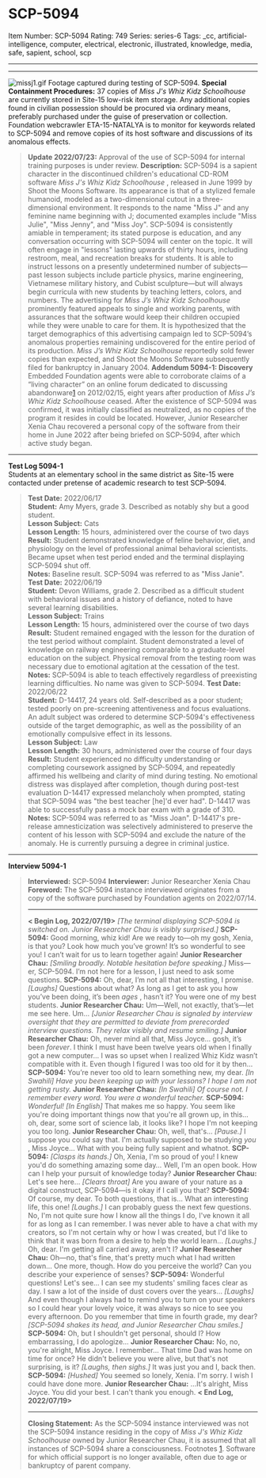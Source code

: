 # SCP-5094
Item Number: SCP-5094
Rating: 749
Series: series-6
Tags: _cc, artificial-intelligence, computer, electrical, electronic, illustrated, knowledge, media, safe, sapient, school, scp

---

* * *
![missj1.gif](https://scp-wiki.wdfiles.com/local--files/scp-5094/missj1.gif)
Footage captured during testing of SCP-5094.
**Special Containment Procedures:** 37 copies of _Miss J's Whiz Kidz Schoolhouse_ are currently stored in Site-15 low-risk item storage. Any additional copies found in civilian possession should be procured via ordinary means, preferably purchased under the guise of preservation or collection. Foundation webcrawler ETA-15-NATALYA is to monitor for keywords related to SCP-5094 and remove copies of its host software and discussions of its anomalous effects.
> **Update 2022/07/23:** Approval of the use of SCP-5094 for internal training purposes is under review.
**Description:** SCP-5094 is a sapient character in the discontinued children's educational CD-ROM software _Miss J's Whiz Kidz Schoolhouse_ , released in June 1999 by Shoot the Moons Software. Its appearance is that of a stylized female humanoid, modeled as a two-dimensional cutout in a three-dimensional environment. It responds to the name "Miss J" and any feminine name beginning with J; documented examples include "Miss Julie", "Miss Jenny", and "Miss Joy".
SCP-5094 is consistently amiable in temperament; its stated purpose is education, and any conversation occurring with SCP-5094 will center on the topic. It will often engage in "lessons" lasting upwards of thirty hours, including restroom, meal, and recreation breaks for students. It is able to instruct lessons on a presently undetermined number of subjects—past lesson subjects include particle physics, marine engineering, Vietnamese military history, and Cubist sculpture—but will always begin curricula with new students by teaching letters, colors, and numbers.
The advertising for _Miss J’s Whiz Kidz Schoolhouse_ prominently featured appeals to single and working parents, with assurances that the software would keep their children occupied while they were unable to care for them. It is hypothesized that the target demographics of this advertising campaign led to SCP-5094’s anomalous properties remaining undiscovered for the entire period of its production. _Miss J’s Whiz Kidz Schoolhouse_ reportedly sold fewer copies than expected, and Shoot the Moons Software subsequently filed for bankruptcy in January 2004.
**Addendum 5094-1: Discovery**  
Embedded Foundation agents were able to corroborate claims of a “living character” on an online forum dedicated to discussing abandonware[1](javascript:;) on 2012/02/15, eight years after production of _Miss J’s Whiz Kidz Schoolhouse_ ceased. After the existence of SCP-5094 was confirmed, it was initially classified as neutralized, as no copies of the program it resides in could be located. However, Junior Researcher Xenia Chau recovered a personal copy of the software from their home in June 2022 after being briefed on SCP-5094, after which active study began.
* * *
**Test Log 5094-1**  
Students at an elementary school in the same district as Site-15 were contacted under pretense of academic research to test SCP-5094.
> **Test Date:** 2022/06/17  
>  **Student:** Amy Myers, grade 3. Described as notably shy but a good student.  
>  **Lesson Subject:** Cats  
>  **Lesson Length:** 15 hours, administered over the course of two days  
>  **Result:** Student demonstrated knowledge of feline behavior, diet, and physiology on the level of professional animal behavioral scientists. Became upset when test period ended and the terminal displaying SCP-5094 shut off.  
>  **Notes:** Baseline result. SCP-5094 was referred to as "Miss Janie".
> **Test Date:** 2022/06/19  
>  **Student:** Devon Williams, grade 2. Described as a difficult student with behavioral issues and a history of defiance, noted to have several learning disabilities.  
>  **Lesson Subject:** Trains  
>  **Lesson Length:** 15 hours, administered over the course of two days  
>  **Result:** Student remained engaged with the lesson for the duration of the test period without complaint. Student demonstrated a level of knowledge on railway engineering comparable to a graduate-level education on the subject. Physical removal from the testing room was necessary due to emotional agitation at the cessation of the test.  
>  **Notes:** SCP-5094 is able to teach effectively regardless of preexisting learning difficulties. No name was given to SCP-5094.
> **Test Date:** 2022/06/22  
>  **Student:** D-14417, 24 years old. Self-described as a poor student; tested poorly on pre-screening attentiveness and focus evaluations. An adult subject was ordered to determine SCP-5094's effectiveness outside of the target demographic, as well as the possibility of an emotionally compulsive effect in its lessons.  
>  **Lesson Subject:** Law  
>  **Lesson Length:** 30 hours, administered over the course of four days  
>  **Result:** Student experienced no difficulty understanding or completing coursework assigned by SCP-5094, and repeatedly affirmed his wellbeing and clarity of mind during testing. No emotional distress was displayed after completion, though during post-test evaluation D-14417 expressed melancholy when prompted, stating that SCP-5094 was "the best teacher [he]'d ever had". D-14417 was able to successfully pass a mock bar exam with a grade of 310.  
>  **Notes:** SCP-5094 was referred to as "Miss Joan". D-14417's pre-release amnesticization was selectively administered to preserve the content of his lesson with SCP-5094 and exclude the nature of the anomaly. He is currently pursuing a degree in criminal justice.
* * *
**Interview 5094-1**
> **Interviewed:** SCP-5094
> **Interviewer:** Junior Researcher Xenia Chau
> **Foreword:** The SCP-5094 instance interviewed originates from a copy of the software purchased by Foundation agents on 2022/07/14.
> * * *
> **< Begin Log, 2022/07/19>**
> _[The terminal displaying SCP-5094 is switched on. Junior Researcher Chau is visibly surprised.]_
> **SCP-5094:** Good morning, whiz kid! Are we ready to—oh my gosh, Xenia, is that you? Look how much you’ve grown! It’s so wonderful to see you! I can’t wait for us to learn together again!
> **Junior Researcher Chau:** _[Smiling broadly. Notable hesitation before speaking.]_ Miss—er, SCP-5094. I’m not here for a lesson, I just need to ask some questions.
> **SCP-5094:** Oh, dear, I’m not all that interesting, I promise. _[Laughs]_ Questions about what? As long as I get to ask you how you’ve been doing, it’s been _ages_ , hasn’t it? You were one of my best students.
> **Junior Researcher Chau:** Um—Well, not exactly, that’s—let me see here. Um…
> _[Junior Researcher Chau is signaled by interview oversight that they are permitted to deviate from prerecorded interview questions. They relax visibly and resume smiling.]_
> **Junior Researcher Chau:** Oh, never mind all that, Miss Joyce… gosh, it’s been _forever_. I think I must have been twelve years old when I finally got a new computer… I was so upset when I realized Whiz Kidz wasn’t compatible with it. Even though I figured I was too old for it by then…
> **SCP-5094:** You’re never too old to learn something new, my dear. _[In Swahili] Have you been keeping up with your lessons? I hope I am not getting rusty._
> **Junior Researcher Chau:** _[In Swahili] Of course not. I remember every word. You were a wonderful teacher._
> **SCP-5094:** _Wonderful! [In English]_ That makes me so happy. You seem like you're doing important things now that you're all grown up, in this… oh, dear, some sort of science lab, it looks like? I hope I'm not keeping you too long.
> **Junior Researcher Chau:** Oh, well, that's… _[Pause.]_ I suppose you could say that. I'm actually supposed to be studying _you_ , Miss Joyce… What with you being fully sapient and whatnot.
> **SCP-5094:** _[Clasps its hands.]_ Oh, Xenia, I'm so proud of you! I knew you'd do something amazing some day… Well, I'm an open book. How can I help your pursuit of knowledge today?
> **Junior Researcher Chau:** Let's see here… _[Clears throat]_ Are you aware of your nature as a digital construct, SCP-5094—is it okay if I call you that?
> **SCP-5094:** Of course, my dear. To both questions, that is… What an interesting life, this one! _[Laughs.]_ I can probably guess the next few questions. No, I'm not quite sure how I know all the things I do, I've known it all for as long as I can remember. I was never able to have a chat with my creators, so I'm not certain why or how I was created, but I'd like to think that it was born from a desire to help the world learn… _[Laughs.]_ Oh, dear. I'm getting all carried away, aren't I?
> **Junior Researcher Chau:** Oh—no, that's fine, that's pretty much what I had written down… One more, though. How do you perceive the world? Can you describe your experience of senses?
> **SCP-5094:** Wonderful questions! Let's see… I can see my students' smiling faces clear as day. I saw a lot of the inside of dust covers over the years… _[Laughs]_ And even though I always had to remind you to turn on your speakers so I could hear your lovely voice, it was always so nice to see you every afternoon. Do you remember that time in fourth grade, my dear?
> _[SCP-5094 shakes its head, and Junior Researcher Chau smiles.]_
> **SCP-5094:** Oh, but I shouldn't get personal, should I? How embarrassing, I do apologize…
> **Junior Researcher Chau:** No, no, you're alright, Miss Joyce. I remember… That time Dad was home on time for once? He didn't believe you were alive, but that's not surprising, is it? _[Laughs, then sighs.]_ It was just you and I, back then.
> **SCP-5094:** _[Hushed]_ You seemed so lonely, Xenia. I'm sorry. I wish I could have done more.
> **Junior Researcher Chau:** …It's alright, Miss Joyce. You did your best. I can't thank you enough.
> **< End Log, 2022/07/19>**
> * * *
> **Closing Statement:** As the SCP-5094 instance interviewed was not the SCP-5094 instance residing in the copy of _Miss J's Whiz Kidz Schoolhouse_ owned by Junior Researcher Chau, it is assumed that all instances of SCP-5094 share a consciousness.
Footnotes
[1](javascript:;). Software for which official support is no longer available, often due to age or bankruptcy of parent company.